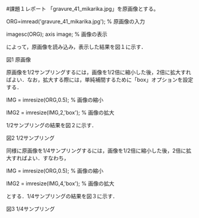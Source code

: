 #課題１レポート
「gravure_41_mikarika.jpg」を原画像とする。

ORG=imread('gravure_41_mikarika.jpg'); % 原画像の入力　

imagesc(ORG); axis image; % 画像の表示

によって，原画像を読み込み，表示した結果を図１に示す．



図1 原画像

原画像を1/2サンプリングするには，画像を1/2倍に縮小した後，2倍に拡大すればよい．なお，拡大する際には，単純補間するために「box」オプションを設定する．

IMG = imresize(ORG,0.5); % 画像の縮小　

IMG2 = imresize(IMG,2,'box'); % 画像の拡大

1/2サンプリングの結果を図２に示す．



図2 1/2サンプリング

同様に原画像を1/4サンプリングするには，画像を1/2倍に縮小した後，2倍に拡大すればよい．すなわち，

IMG = imresize(ORG,0.5); % 画像の縮小

IMG2 = imresize(IMG,4,'box'); % 画像の拡大

とする．1/4サンプリングの結果を図３に示す．


図3 1/4サンプリング
